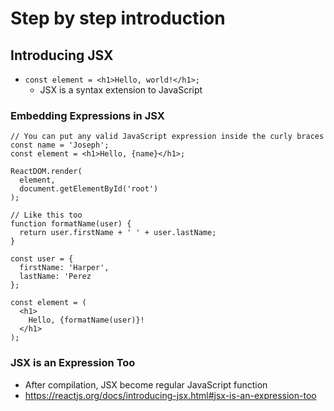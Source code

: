 # Step by step introduction

## Introducing JSX
- `const element = <h1>Hello, world!</h1>;`
    - JSX is a syntax extension to JavaScript

### Embedding Expressions in JSX
```
// You can put any valid JavaScript expression inside the curly braces
const name = 'Joseph';
const element = <h1>Hello, {name}</h1>;

ReactDOM.render(
  element,
  document.getElementById('root')
);

// Like this too
function formatName(user) {
  return user.firstName + ' ' + user.lastName;
}

const user = {
  firstName: 'Harper',
  lastName: 'Perez
};

const element = (
  <h1>
    Hello, {formatName(user)}!
  </h1>
);
```

### JSX is an Expression Too
- After compilation, JSX become regular JavaScript function
- https://reactjs.org/docs/introducing-jsx.html#jsx-is-an-expression-too
